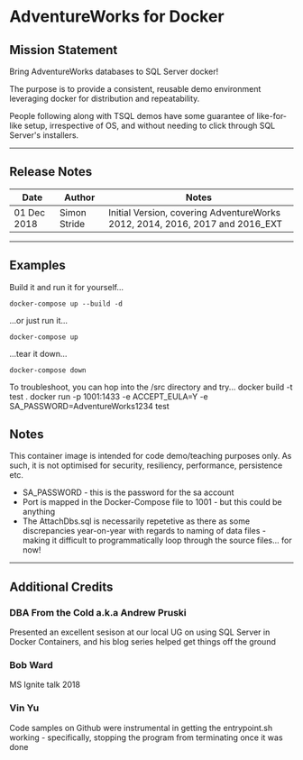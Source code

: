 # AdventureWorks for Docker

## Mission Statement

Bring AdventureWorks databases to SQL Server docker!

The purpose is to provide a consistent, reusable demo environment leveraging docker for distribution and repeatability.

People following along with TSQL demos have some guarantee of like-for-like setup, irrespective of OS, and without needing to click through SQL Server's installers.

---
## Release Notes

Date | Author | Notes
--|--|--
01 Dec 2018 | Simon Stride | Initial Version, covering AdventureWorks 2012, 2014, 2016, 2017 and 2016_EXT


---

## Examples

Build it and run it for yourself...

    docker-compose up --build -d

...or just run it...

    docker-compose up

...tear it down...

    docker-compose down

To troubleshoot, you can hop into the /src directory and try...
    docker build -t test .
    docker run -p 1001:1433 -e ACCEPT_EULA=Y -e SA_PASSWORD=AdventureWorks1234 test

## Notes

This container image is intended for code demo/teaching purposes only. As such, it is not optimised for security, resiliency, performance, persistence etc.

* SA_PASSWORD - this is the password for the sa account
* Port is mapped in the Docker-Compose file to 1001 - but this could be anything
* The AttachDbs.sql is necessarily repetetive as there as some discrepancies year-on-year with regards to naming of data files - making it difficult to programmatically loop through the source files... for now!

---

## Additional Credits

### DBA From the Cold a.k.a Andrew Pruski
Presented an excellent sesison at our local UG on using SQL Server in Docker Containers, and his blog series helped get things off the ground

### Bob Ward
MS Ignite talk 2018

### Vin Yu
Code samples on Github were instrumental in getting the entrypoint.sh working - specifically, stopping the program from terminating once it was done


